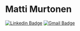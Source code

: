 # Matti Murtonen

[![Linkedin Badge](https://img.shields.io/badge/matti-murtonen-blue?style=flat-square&logo=Linkedin&logoColor=white&link=https://www.linkedin.com/in/matti-murtonen/)](https://www.linkedin.com/in/matti-murtonen/)
[![Gmail Badge](https://img.shields.io/badge/-matti@murtonen.org-c14438?style=flat-square&logo=Gmail&logoColor=white&link=mailto:matti@murtonen.org)](mailto:matti@murtonen.org)
